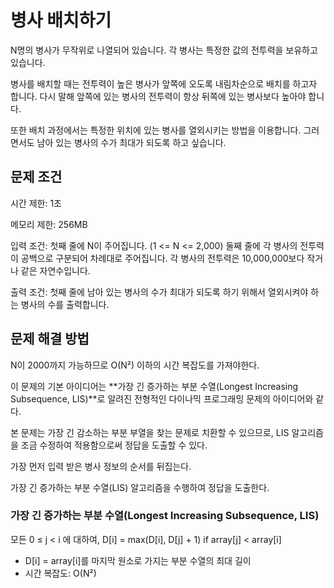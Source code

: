 # 병사 배치하기

N명의 병사가 무작위로 나열되어 있습니다.
각 병사는 특정한 값의 전투력을 보유하고 있습니다.

병사를 배치할 때는 전투력이 높은 병사가 앞쪽에 오도록 내림차순으로 배치를 하고자 합니다.
다시 말해 앞쪽에 있는 병사의 전투력이 항상 뒤쪽에 있는 병사보다 높아야 합니다.

또한 배치 과정에서는 특정한 위치에 있는 병사를 열외시키는 방법을 이용합니다.
그러면서도 남아 있는 병사의 수가 최대가 되도록 하고 싶습니다.

## 문제 조건

시간 제한: 1초

메모리 제한: 256MB

입력 조건: 첫째 줄에 N이 주어집니다. (1 <= N <= 2,000) 둘째 줄에 각 병사의 전투력이 공백으로 구분되어 차례대로 주어집니다. 각 병사의 전투력은 10,000,000보다 작거나 같은 자연수입니다.

출력 조건: 첫째 줄에 남아 있는 병사의 수가 최대가 되도록 하기 위해서 열외시켜야 하는 병사의 수를 출력합니다.

## 문제 해결 방법

N이 2000까지 가능하므로 O(N²) 이하의 시간 복잡도를 가져야한다.

이 문제의 기본 아이디어는 **가장 긴 증가하는 부분 수열(Longest Increasing Subsequence, LIS)**로 알려진 전형적인 다이나믹 프로그래밍 문제의 아이디어와 같다.

본 문제는 가장 긴 감소하는 부분 부열을 찾는 문제로 치환할 수 있으므로, LIS 알고리즘을 조금 수정하여 적용함으로써 정답을 도출할 수 있다.

가장 먼저 입력 받은 병사 정보의 순서를 뒤집는다.

가장 긴 증가하는 부분 수열(LIS) 알고리즘을 수행하여 정답을 도출한다.

### 가장 긴 증가하는 부분 수열(Longest Increasing Subsequence, LIS)

모든 0 ≤ j < i 에 대하여, D[i] = max(D[i], D[j] + 1) if array[j] < array[i]

- D[i] = array[i]를 마지막 원소로 가지는 부분 수열의 최대 길이
- 시간 복잡도: O(N²)
